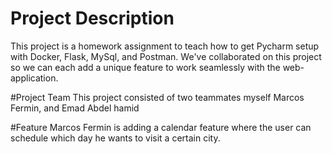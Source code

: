# Project Description
This project is a homework assignment to teach how to get Pycharm setup with Docker, Flask, MySql, and Postman. We've collaborated on this project so we can each add a unique feature to work seamlessly with the web-application.

#Project Team
This project consisted of two teammates myself Marcos Fermin, and Emad Abdel hamid

#Feature 
Marcos Fermin is adding a calendar feature where the user can schedule which day he wants to visit a certain city. 
